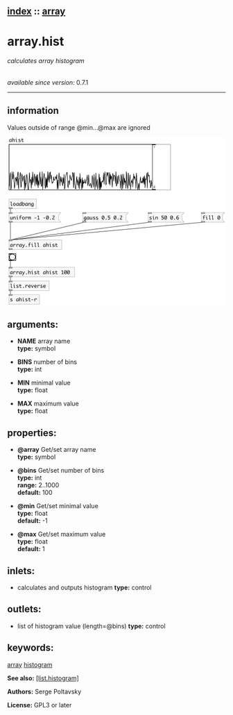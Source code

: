 [index](index.html) :: [array](category_array.html)
---

# array.hist

###### calculates array histogram

*available since version:* 0.7.1

---


## information
Values outside of range @min...@max are ignored



[![example](../examples/img/array.hist.jpg)](../examples/pd/array.hist.pd)



## arguments:

* **NAME**
array name<br>
__type:__ symbol<br>

* **BINS**
number of bins<br>
__type:__ int<br>

* **MIN**
minimal value<br>
__type:__ float<br>

* **MAX**
maximum value<br>
__type:__ float<br>





## properties:

* **@array** 
Get/set array name<br>
__type:__ symbol<br>

* **@bins** 
Get/set number of bins<br>
__type:__ int<br>
__range:__ 2..1000<br>
__default:__ 100<br>

* **@min** 
Get/set minimal value<br>
__type:__ float<br>
__default:__ -1<br>

* **@max** 
Get/set maximum value<br>
__type:__ float<br>
__default:__ 1<br>



## inlets:

* calculates and outputs histogram 
__type:__ control<br>



## outlets:

* list of histogram value (length=@bins)
__type:__ control<br>



## keywords:

[array](keywords/array.html)
[histogram](keywords/histogram.html)



**See also:**
[\[list.histogram\]](list.histogram.html)




**Authors:** Serge Poltavsky




**License:** GPL3 or later





